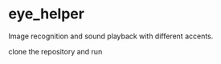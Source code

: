 # eye_helper

Image recognition and sound playback with different accents.

clone the repository and run
